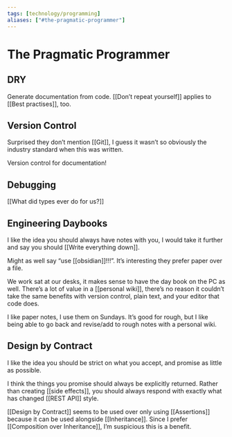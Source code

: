 ```yaml
---
tags: [technology/programming]
aliases: ["#the-pragmatic-programmer"]
---
```


# The Pragmatic Programmer

## DRY

Generate documentation from code. [[Don’t repeat yourself]] applies to [[Best practises]], too.

## Version Control

Surprised they don’t mention [[Git]], I guess it wasn’t so obviously the industry standard when this was written.

Version control for documentation!

## Debugging

[[What did types ever do for us?]]

## Engineering Daybooks

I like the idea you should always have notes with you, I would take it further and say you should [[Write everything down]].

Might as well say “use [[obsidian]]!!!”. It’s interesting they prefer paper over a file.

We work sat at our desks, it makes sense to have the day book on the PC as well. There’s a lot of value in a [[personal wiki]], there’s no reason it couldn’t take the same benefits with version control, plain text, and your editor that code does.

I like paper notes, I use them on Sundays. It’s good for rough, but I like being able to go back and revise/add to rough notes with a personal wiki.

## Design by Contract

I like the idea you should be strict on what you accept, and promise as little as possible.

I think the things you promise should always be explicitly returned. Rather than creating [[side effects]], you should always respond with exactly what has changed [[REST API]] style.

[[Design by Contract]] seems to be used over only using [[Assertions]] because it can be used alongside [[Inheritance]]. Since I prefer [[Composition over Inheritance]], I’m suspicious this is a benefit.
